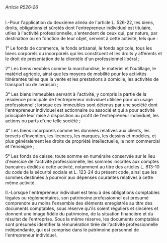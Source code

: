 ###### Article R526-26

I.-Pour l'application du deuxième alinéa de l'article L. 526-22, les biens, droits, obligations et sûretés dont l'entrepreneur individuel est titulaire, utiles à l'activité professionnelle, s'entendent de ceux qui, par nature, par destination ou en fonction de leur objet, servent à cette activité, tels que :

1° Le fonds de commerce, le fonds artisanal, le fonds agricole, tous les biens corporels ou incorporels qui les constituent et les droits y afférents et le droit de présentation de la clientèle d'un professionnel libéral ;

2° Les biens meubles comme la marchandise, le matériel et l'outillage, le matériel agricole, ainsi que les moyens de mobilité pour les activités itinérantes telles que la vente et les prestations à domicile, les activités de transport ou de livraison ;

3° Les biens immeubles servant à l'activité, y compris la partie de la résidence principale de l'entrepreneur individuel utilisée pour un usage professionnel ; lorsque ces immeubles sont détenus par une société dont l'entrepreneur individuel est actionnaire ou associé et qui a pour activité principale leur mise à disposition au profit de l'entrepreneur individuel, les actions ou parts d'une telle société ;

4° Les biens incorporels comme les données relatives aux clients, les brevets d'invention, les licences, les marques, les dessins et modèles, et plus généralement les droits de propriété intellectuelle, le nom commercial et l'enseigne ;

5° Les fonds de caisse, toute somme en numéraire conservée sur le lieu d'exercice de l'activité professionnelle, les sommes inscrites aux comptes bancaires dédiés à cette activité, notamment au titre des articles L. 613-10 du code de la sécurité sociale et L. 123-24 du présent code, ainsi que les sommes destinées à pourvoir aux dépenses courantes relatives à cette même activité.

II.-Lorsque l'entrepreneur individuel est tenu à des obligations comptables légales ou réglementaires, son patrimoine professionnel est présumé comprendre au moins l'ensemble des éléments enregistrés au titre des documents comptables, sous réserve qu'ils soient réguliers et sincères et donnent une image fidèle du patrimoine, de la situation financière et du résultat de l'entreprise. Sous la même réserve, les documents comptables sont présumés identifier la rémunération tirée de l'activité professionnelle indépendante, qui est comprise dans le patrimoine personnel de l'entrepreneur individuel.

